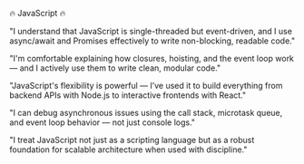 🔥 JavaScript 🔥

"I understand that JavaScript is single-threaded but event-driven, and I use async/await and Promises effectively to write non-blocking, readable code."

"I'm comfortable explaining how closures, hoisting, and the event loop work — and I actively use them to write clean, modular code."

"JavaScript's flexibility is powerful — I’ve used it to build everything from backend APIs with Node.js to interactive frontends with React."

"I can debug asynchronous issues using the call stack, microtask queue, and event loop behavior — not just console logs."

"I treat JavaScript not just as a scripting language but as a robust foundation for scalable architecture when used with discipline."

